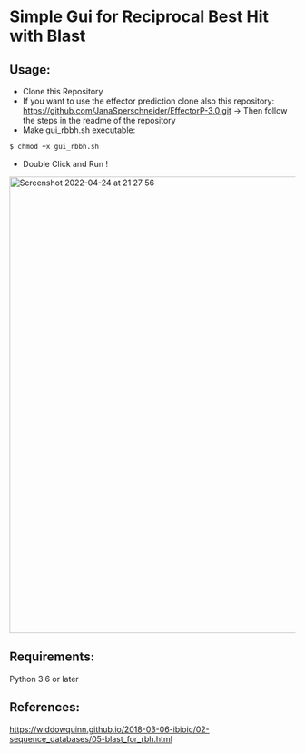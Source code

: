 # Simple Gui for Reciprocal Best Hit with Blast

## Usage:
 - Clone this Repository
 - If you want to use the effector prediction clone also this repository: https://github.com/JanaSperschneider/EffectorP-3.0.git
  -> Then follow the steps in the readme of the repository 
 - Make gui_rbbh.sh executable:
 ```bash 
 $ chmod +x gui_rbbh.sh
 ```
 - Double Click and Run !
 
 <img width="804" alt="Screenshot 2022-04-24 at 21 27 56" src="https://user-images.githubusercontent.com/59055238/164993175-202d753f-0e2e-4b25-abbb-bcc82def7333.png">


## Requirements:
Python 3.6 or later

## References:
https://widdowquinn.github.io/2018-03-06-ibioic/02-sequence_databases/05-blast_for_rbh.html

